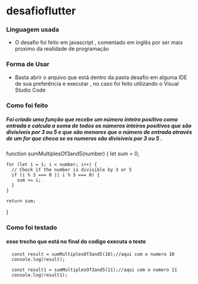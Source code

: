# desafioflutter

### Linguagem usada
- O desafio foi feito em javascript , comentado em inglês 
 por ser mais proximo da realidade de programação 

### Forma de Usar
- Basta abrir o arquivo que está dentro da pasta desafio em alguma IDE 
 de sua preferência e executar , no caso foi feito utilizando o Visual Studio Code

### Como foi feito

##### Foi criado uma função que recebe um número inteiro positivo como entrada e calcula a soma de todos os números inteiros positivos que são divisíveis por 3 ou 5 e que são menores que o número de entrada através de um for que checa se os numeros são divisiveis por 3 ou 5 .

function sumMultiplesOf3and5(number) {
    let sum = 0;
  
    for (let i = 1; i < number; i++) {
      // Check if the number is divisible by 3 or 5
      if (i % 3 === 0 || i % 5 === 0) {
        sum += i;
      }
    }
  
    return sum;
  }


### Como foi testado


  #### esse trecho que está no final do codigo executa o teste 
```   
  const result = sumMultiplesOf3and5(10);//aqui com o numero 10
  console.log(result); 
  
  const result1 = sumMultiplesOf3and5(11);//aqui com o numero 11
  console.log(result1);
``` 
